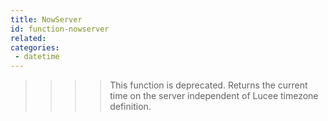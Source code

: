 ```yaml
---
title: NowServer
id: function-nowserver
related:
categories:
 - datetime
---
```


>>>> This function is deprecated. Returns the current time on the server independent of Lucee timezone definition.